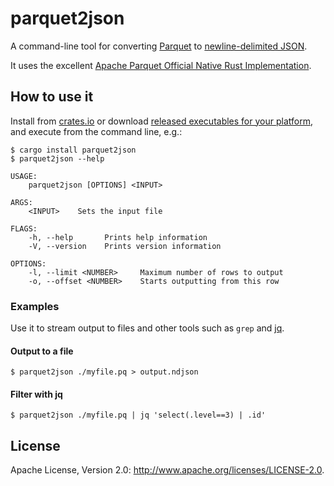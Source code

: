 # parquet2json

A command-line tool for converting [Parquet](https://parquet.apache.org) to [newline-delimited JSON](https://en.wikipedia.org/wiki/JSON_streaming#Line-delimited_JSON).

It uses the excellent [Apache Parquet Official Native Rust Implementation](https://github.com/apache/arrow-rs/tree/master/parquet).

## How to use it

Install from [crates.io](https://crates.io) or download [released executables for your platform](https://github.com/jupiter/parquet2json/releases), and execute from the command line, e.g.:

```shell
$ cargo install parquet2json
$ parquet2json --help

USAGE:
    parquet2json [OPTIONS] <INPUT>

ARGS:
    <INPUT>    Sets the input file

FLAGS:
    -h, --help       Prints help information
    -V, --version    Prints version information

OPTIONS:
    -l, --limit <NUMBER>     Maximum number of rows to output
    -o, --offset <NUMBER>    Starts outputting from this row
```

### Examples

Use it to stream output to files and other tools such as `grep` and [jq](https://stedolan.github.io/jq/).

#### Output to a file

```shell
$ parquet2json ./myfile.pq > output.ndjson
```

#### Filter with jq

```shell
$ parquet2json ./myfile.pq | jq 'select(.level==3) | .id'
```

## License

Apache License, Version 2.0: http://www.apache.org/licenses/LICENSE-2.0.
